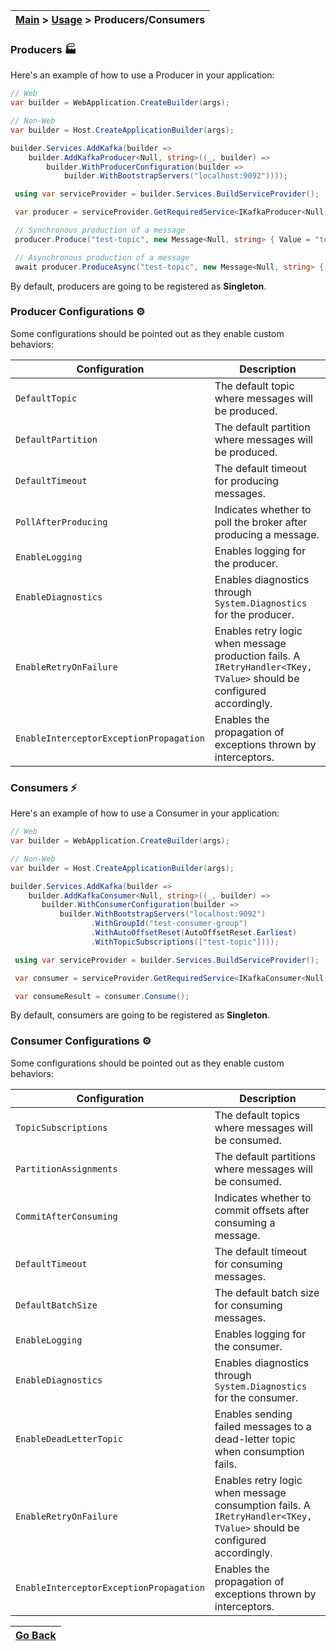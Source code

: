 | [Main](/README.md) > [Usage](/docs/Usage.md) > Producers/Consumers |
|--------------------------------------------------------------------|

### Producers :factory:

Here's an example of how to use a Producer in your application:

```C#
// Web
var builder = WebApplication.CreateBuilder(args);

// Non-Web
var builder = Host.CreateApplicationBuilder(args);

builder.Services.AddKafka(builder =>
    builder.AddKafkaProducer<Null, string>((_, builder) =>
        builder.WithProducerConfiguration(builder =>
            builder.WithBootstrapServers("localhost:9092"))));

 using var serviceProvider = builder.Services.BuildServiceProvider();

 var producer = serviceProvider.GetRequiredService<IKafkaProducer<Null, string>>();

 // Synchronous production of a message
 producer.Produce("test-topic", new Message<Null, string> { Value = "test" });

 // Asynchronous production of a message
 await producer.ProduceAsync("test-topic", new Message<Null, string> { Value = "test" });
```

By default, producers are going to be registered as **Singleton**.

### Producer Configurations :gear:

Some configurations should be pointed out as they enable custom behaviors:

| Configuration                           | Description                                                                                                          |
|-----------------------------------------|----------------------------------------------------------------------------------------------------------------------|
| `DefaultTopic`                          | The default topic where messages will be produced.                                                                   |
| `DefaultPartition`                      | The default partition where messages will be produced.                                                               |
| `DefaultTimeout`                        | The default timeout for producing messages.                                                                          |
| `PollAfterProducing`                    | Indicates whether to poll the broker after producing a message.                                                      |
| `EnableLogging`                         | Enables logging for the producer.                                                                                    |
| `EnableDiagnostics`                     | Enables diagnostics through `System.Diagnostics` for the producer.                                                   |
| `EnableRetryOnFailure`                  | Enables retry logic when message production fails. A `IRetryHandler<TKey, TValue>` should be configured accordingly. |
| `EnableInterceptorExceptionPropagation` | Enables the propagation of exceptions thrown by interceptors.                                                        |

### Consumers :zap:

Here's an example of how to use a Consumer in your application:

```C#
// Web
var builder = WebApplication.CreateBuilder(args);

// Non-Web
var builder = Host.CreateApplicationBuilder(args);

builder.Services.AddKafka(builder =>
    builder.AddKafkaConsumer<Null, string>((_, builder) =>
       builder.WithConsumerConfiguration(builder =>
           builder.WithBootstrapServers("localhost:9092")
                  .WithGroupId("test-consumer-group")
                  .WithAutoOffsetReset(AutoOffsetReset.Earliest)
                  .WithTopicSubscriptions(["test-topic"])));

 using var serviceProvider = builder.Services.BuildServiceProvider();

 var consumer = serviceProvider.GetRequiredService<IKafkaConsumer<Null, string>>();

 var consumeResult = consumer.Consume();
```

By default, consumers are going to be registered as **Singleton**.

### Consumer Configurations :gear:

Some configurations should be pointed out as they enable custom behaviors:

| Configuration                           | Description                                                                                                           |
|-----------------------------------------|-----------------------------------------------------------------------------------------------------------------------|
| `TopicSubscriptions`                    | The default topics where messages will be consumed.                                                                   |
| `PartitionAssignments`                  | The default partitions where messages will be consumed.                                                               |
| `CommitAfterConsuming`                  | Indicates whether to commit offsets after consuming a message.                                                        |
| `DefaultTimeout`                        | The default timeout for consuming messages.                                                                           |
| `DefaultBatchSize`                      | The default batch size for consuming messages.                                                                        |
| `EnableLogging`                         | Enables logging for the consumer.                                                                                     |
| `EnableDiagnostics`                     | Enables diagnostics through `System.Diagnostics` for the consumer.                                                    |
| `EnableDeadLetterTopic`                 | Enables sending failed messages to a dead-letter topic when consumption fails.                                        |
| `EnableRetryOnFailure`                  | Enables retry logic when message consumption fails. A `IRetryHandler<TKey, TValue>` should be configured accordingly. |
| `EnableInterceptorExceptionPropagation` | Enables the propagation of exceptions thrown by interceptors.                                                         |

| [Go Back](/docs/Usage.md) |
|---------------------------| 